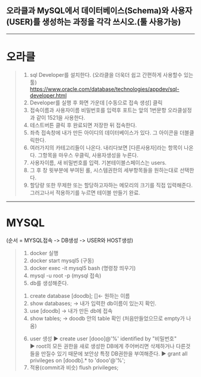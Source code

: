 ## 오라클과 MySQL에서 데이터베이스(Schema)와 사용자(USER)를 생성하는 과정을 각각 쓰시오.(툴 사용가능)
<hr/>

# 오라클

> 1. sql Developer를 설치한다. (오라클을 더욱더 쉽고 간편하게 사용할수 있는 툴) <br/>
  https://www.oracle.com/database/technologies/appdev/sql-developer.html
> 2. Developer를 실행 후 화면 가운데 [수동으로 접속 생성] 클릭
> 3. 접속이름과 사용자이름 비밀번호를 입력후 포트는 앞의 1번문항 오라클설정과 같이 1521을 사용한다.
> 4. 테스트버튼 클릭 후 완료되면 저장한 뒤 접속한다.
> 5. 좌측 접속창에 내가 만든 아이디의 데이터베이스가 있다. 그 아이콘을 더블클릭한다.
> 6. 여러가지의 카테고리들이 나온다. 내리다보면 [다른사용자]라는 항목이 나온다. 그항목을 마우스 우클릭, 사용자생성을 누른다.
> 7. 사용자이름, 새 비밀번호를 입력. 기본테이블스페이스는 users.
> 8. 그 후 창 윗부분에 부여된 롤, 시스템권한의 세부항목들을 원하는대로 선택한다.
> 9. 할당량 또한 무제한 또는 할당하고자하는 메모리의 크기를 직접 입력해준다. 그러고나서 적용하기를 누르면 테이블 만들기 완료.
<hr/>

# MYSQL
(순서 = MYSQL접속 -> DB생성 -> USER와 HOST생성)

> 1. docker 실행
> 2. docker start mysql5 (구동)
> 3. docker exec -it mysql5 bash (명령창 띄우기)
> 4. mysql -u root -p (mysql 접속)
> 5. db를 생성해준다.<br/>
>  1) create database [doodb];         []<- 원하는 이름 <br/>
>  2) show databases;   -> 내가 입력한 db이름이 있는지 확인. <br/>
>  3) use [doodb] -> 내가 만든 db에 접속 <br/>
>  4) show tables;    -> doodb 안의 table 확인 (처음만들었으므로 empty가 나옴) <br/>
> 6. user 생성
> ▶ create user [dooo]@'%' identified by "비밀번호"      
> ▶ root의 모든 권한을 새로 생성한 DB에게 주어버리면 삭제하거나 다른것들을 만질수 있기 때문에 보안상 특정 DB권한을 부여해준다.
> ▶ grant all privileges on [doodb].* to 'dooo'@'%';
> 7. 적용(commit과 비슷)     flush privileges;
